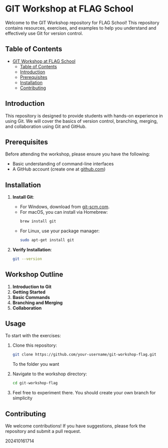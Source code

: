 # GIT Workshop at FLAG School

Welcome to the GIT Workshop repository for FLAG School! This repository contains resources, exercises, and examples to help you understand and effectively use Git for version control.

## Table of Contents

- [GIT Workshop at FLAG School](#git-workshop-at-flag-school)
  - [Table of Contents](#table-of-contents)
  - [Introduction](#introduction)
  - [Prerequisites](#prerequisites)
  - [Installation](#installation)
  - [Contributing](#contributing)

## Introduction

This repository is designed to provide students with hands-on experience in using Git. We will cover the basics of version control, branching, merging, and collaboration using Git and GitHub.

## Prerequisites

Before attending the workshop, please ensure you have the following:

- Basic understanding of command-line interfaces
- A GitHub account (create one at [github.com](https://github.com))

## Installation

1. **Install Git**:
   - For Windows, download from [git-scm.com](https://git-scm.com/download/win).
   - For macOS, you can install via Homebrew:
     ```bash
     brew install git
     ```
   - For Linux, use your package manager:
     ```bash
     sudo apt-get install git
     ```

2. **Verify Installation**:
   ```bash
   git --version

## Workshop Outline

1. **Introduction to Git**
2. **Getting Started**
3. **Basic Commands**
4. **Branching and Merging**
5. **Collaboration**

## Usage

To start with the exercises:

1. Clone this repository:
   ```bash
   git clone https://github.com/your-username/git-workshop-flag.git
   ```
   To the folder you want

2. Navigate to the workshop directory:
   ```bash
   cd git-workshop-flag
   ```

3. Feel free to experiment there. You should create your own branch for simplicity

## Contributing

We welcome contributions! If you have suggestions, please fork the repository and submit a pull request.

202410161714
